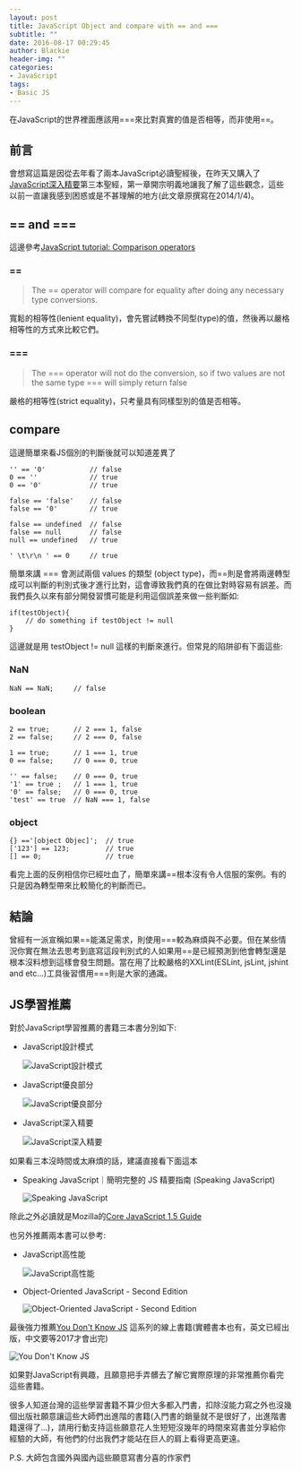 ```yaml
---
layout: post
title: JavaScript Object and compare with == and ===
subtitle: ""
date: 2016-08-17 00:29:45
author: Blackie
header-img: ""
categories:
- JavaScript
tags: 
- Basic JS
---
```


在JavaScript的世界裡面應該用===來比對真實的值是否相等，而非使用==。

<!-- More -->

## 前言 ##

會想寫這篇是因從去年看了兩本JavaScript必讀聖經後，在昨天又購入了[JavaScript深入精要](http://www.tenlong.com.tw/items/9863470120?item_id=887445)第三本聖經，第一章開宗明義地讓我了解了這些觀念，這些以前一直讓我感到困惑或是不甚理解的地方(此文章原撰寫在2014/1/4)。

## == and === ##

這邊參考[JavaScript tutorial:
Comparison operators
](http://www.c-point.com/javascript_tutorial/jsgrpComparison.htm)

### == ###

> The == operator will compare for equality after doing any necessary type conversions.

寬鬆的相等性(lenient equality)，會先嘗試轉換不同型(type)的值，然後再以嚴格相等性的方式來比較它們。

### === ###

> The === operator will not do the conversion, so if two values are not the same type === will simply return false

嚴格的相等性(strict equality)，只考量具有同樣型別的值是否相等。

## compare ##

這邊簡單來看JS個別的判斷後就可以知道差異了

	'' == '0'           // false
	0 == ''             // true
	0 == '0'            // true
	
	false == 'false'    // false
	false == '0'        // true
	
	false == undefined  // false
	false == null       // false
	null == undefined   // true
	
	' \t\r\n ' == 0     // true

簡單來講 === 會測試兩個 values 的類型 (object type)，而==則是會將兩邊轉型成可以判斷的判別式後才進行比對，這會導致我們真的在做比對時容易有誤差。而我們長久以來有部分開發習慣可能是利用這個誤差來做一些判斷如:

	if(testObject){
		// do something if testObject != null
	}

這邊就是用 testObject != null 這樣的判斷來進行。但常見的陷阱卻有下面這些:

### NaN ###

	NaN == NaN;		// false

### boolean ###

	2 == true;		// 2 === 1, false
	2 == false;		// 2 === 0, false
	
	1 == true;		// 1 === 1, true
	0 == false;		// 0 === 0, true

	'' == false;	// 0 === 0, true
	'1' == true ;	// 1 === 1, true
	'0' == false;	// 0 === 0, true
	'test' == true	// NaN === 1, false 

### object ###

	{} =='[object Objec]';	// true
	['123'] == 123;			// true
	[] == 0;				// true

看完上面的反例相信你已經吐血了，簡單來講==根本沒有令人信服的案例。有的只是因為轉型帶來比較簡化的判斷而已。

## 結論 ##

曾經有一派宣稱如果==能滿足需求，則使用===較為麻煩與不必要。但在某些情況你實在無法去思考到底寫這段判別式的人如果用==是已經預測到他會轉型還是根本沒料想到這樣會發生問題。當在用了比較嚴格的XXLint(ESLint, jsLint, jshint and etc...)工具後習慣用===則是大家的通識。

## JS學習推薦 ##

對於JavaScript學習推薦的書籍三本書分別如下:

- JavaScript設計模式

	![JavaScript設計模式](https://dl.dropboxusercontent.com/u/20925528/%E6%8A%80%E8%A1%93Blog/blogs/20140105/A180.png)

- JavaScript優良部分

	![JavaScript優良部分](https://dl.dropboxusercontent.com/u/20925528/%E6%8A%80%E8%A1%93Blog/blogs/20140105/A302.gif)

- JavaScript深入精要

	![JavaScript深入精要](https://dl.dropboxusercontent.com/u/20925528/%E6%8A%80%E8%A1%93Blog/blogs/20140105/A367.jpg)

如果看三本沒時間或太麻煩的話，建議直接看下面這本

- Speaking JavaScript｜簡明完整的 JS 精要指南 (Speaking JavaScript)

	![Speaking JavaScript](https://dl.dropboxusercontent.com/u/20925528/%E6%8A%80%E8%A1%93Blog/blogs/20140105/22.jpg)

除此之外必讀就是Mozilla的[Core JavaScript 1.5 Guide](https://developer.mozilla.org/en-US/docs/Web/JavaScript/Guide)

也另外推薦兩本書可以參考:

- JavaScript高性能

	![JavaScript高性能](https://dl.dropboxusercontent.com/u/20925528/%E6%8A%80%E8%A1%93Blog/blogs/20140105/s4538004.jpg)

- Object-Oriented JavaScript - Second Edition

	![Object-Oriented JavaScript - Second Edition](https://dl.dropboxusercontent.com/u/20925528/%E6%8A%80%E8%A1%93Blog/blogs/20140105/3127OT_Object%20Oriented%20JavaScript.jpg)

最後強力推薦[You Don't Know JS](https://github.com/getify/You-Dont-Know-JS) 這系列的線上書籍(實體書本也有，英文已經出版，中文要等2017才會出完)

![You Don't Know JS](https://dl.dropboxusercontent.com/u/20925528/%E6%8A%80%E8%A1%93Blog/blogs/20140105/JS_you_dont_know.png)

如果對JavaScript有興趣，且願意把手弄髒去了解它實際原理的非常推薦你看完這些書籍。

很多人知道台灣的這些學習書籍不算少但大多都入門書，扣除沒能力寫之外也沒幾個出版社願意讓這些大師們出進階的書籍(入門書的銷量就不是很好了，出進階書籍還得了...)，請用行動支持這些願意花人生短短沒幾年的時間來寫書並分享給你經驗的大師，有他們的付出我們才能站在巨人的肩上看得更高更遠。

P.S. 大師包含國外與國內這些願意寫書分喜的作家們